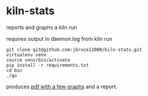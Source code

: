 # kiln-stats

reports and graphs a kiln run

requires output in daemon.log from kiln run

```
git clone git@github.com:jbruce12000/kiln-stats.git
virtualenv venv
source venv/bin/activate
pip install -r requirements.txt
cd bin
./go
```

produces [pdf with a few graphs](https://github.com/jbruce12000/kiln-stats/blob/main/output/final.pdf) and a report.
